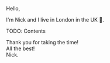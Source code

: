 Hello,

I'm Nick and I live in London in the UK :city_sunrise:.

TODO: Contents

Thank you for taking the time!  
All the best!  
Nick.
